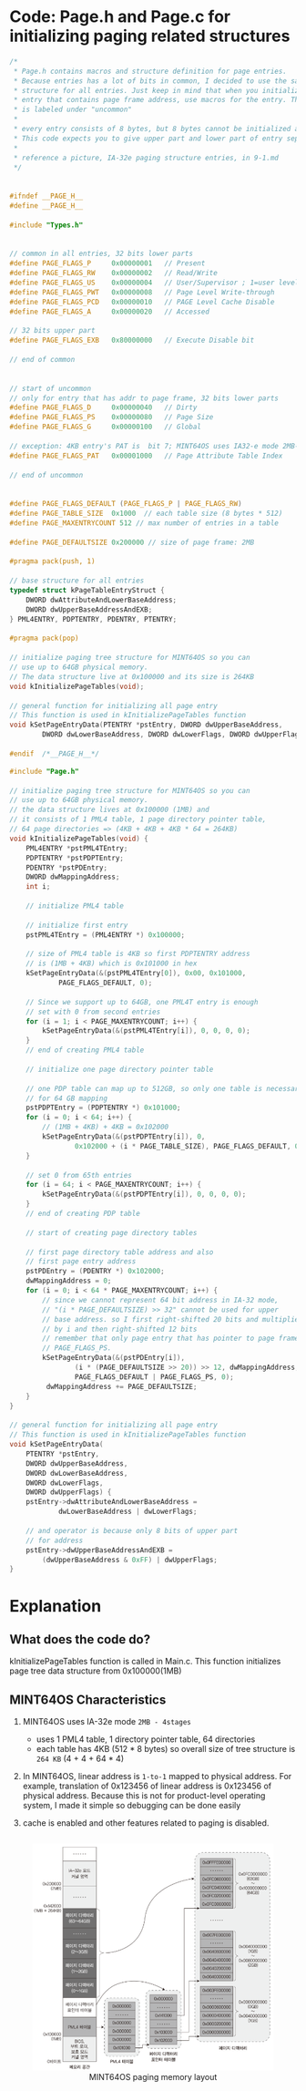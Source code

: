 # Code: Page.h and Page.c for initializing paging related structures
```c
/*
 * Page.h contains macros and structure definition for page entries.
 * Because entries has a lot of bits in common, I decided to use the same
 * structure for all entries. Just keep in mind that when you initialize a
 * entry that contains page frame address, use macros for the entry. The macros
 * is labeled under "uncommon"
 * 
 * every entry consists of 8 bytes, but 8 bytes cannot be initialized at once.
 * This code expects you to give upper part and lower part of entry separately 
 * 
 * reference a picture, IA-32e paging structure entries, in 9-1.md
 */


#ifndef __PAGE_H__
#define __PAGE_H__

#include "Types.h"


// common in all entries, 32 bits lower parts
#define PAGE_FLAGS_P     0x00000001   // Present
#define PAGE_FLAGS_RW    0x00000002   // Read/Write
#define PAGE_FLAGS_US    0x00000004   // User/Supervisor ; 1=user level
#define PAGE_FLAGS_PWT   0x00000008   // Page Level Write-through
#define PAGE_FLAGS_PCD   0x00000010   // PAGE Level Cache Disable
#define PAGE_FLAGS_A     0x00000020   // Accessed

// 32 bits upper part
#define PAGE_FLAGS_EXB   0x80000000   // Execute Disable bit

// end of common


// start of uncommon
// only for entry that has addr to page frame, 32 bits lower parts
#define PAGE_FLAGS_D     0x00000040   // Dirty
#define PAGE_FLAGS_PS    0x00000080   // Page Size
#define PAGE_FLAGS_G     0x00000100   // Global

// exception: 4KB entry's PAT is  bit 7; MINT64OS uses IA32-e mode 2MB-4 stages
#define PAGE_FLAGS_PAT   0x00001000   // Page Attribute Table Index

// end of uncommon


#define PAGE_FLAGS_DEFAULT (PAGE_FLAGS_P | PAGE_FLAGS_RW)
#define PAGE_TABLE_SIZE  0x1000  // each table size (8 bytes * 512)
#define PAGE_MAXENTRYCOUNT 512 // max number of entries in a table

#define PAGE_DEFAULTSIZE 0x200000 // size of page frame: 2MB

#pragma pack(push, 1)

// base structure for all entries
typedef struct kPageTableEntryStruct {
	DWORD dwAttributeAndLowerBaseAddress;
	DWORD dwUpperBaseAddressAndEXB;
} PML4ENTRY, PDPTENTRY, PDENTRY, PTENTRY;

#pragma pack(pop)

// initialize paging tree structure for MINT64OS so you can
// use up to 64GB physical memory.
// The data structure live at 0x100000 and its size is 264KB
void kInitializePageTables(void);

// general function for initializing all page entry
// This function is used in kInitializePageTables function
void kSetPageEntryData(PTENTRY *pstEntry, DWORD dwUpperBaseAddress,
		DWORD dwLowerBaseAddress, DWORD dwLowerFlags, DWORD dwUpperFlags);

#endif  /*__PAGE_H__*/
```

```c
#include "Page.h"

// initialize paging tree structure for MINT64OS so you can
// use up to 64GB physical memory.
// the data structure lives at 0x100000 (1MB) and
// it consists of 1 PML4 table, 1 page directory pointer table,
// 64 page directories => (4KB + 4KB + 4KB * 64 = 264KB)
void kInitializePageTables(void) {
    PML4ENTRY *pstPML4TEntry;
    PDPTENTRY *pstPDPTEntry;
    PDENTRY *pstPDEntry;
    DWORD dwMappingAddress;
    int i;

    // initialize PML4 table

    // initialize first entry 
    pstPML4TEntry = (PML4ENTRY *) 0x100000;

    // size of PML4 table is 4KB so first PDPTENTRY address
    // is (1MB + 4KB) which is 0x101000 in hex
    kSetPageEntryData(&(pstPML4TEntry[0]), 0x00, 0x101000,
    		PAGE_FLAGS_DEFAULT, 0);

    // Since we support up to 64GB, one PML4T entry is enough
    // set with 0 from second entries
    for (i = 1; i < PAGE_MAXENTRYCOUNT; i++) {
    	kSetPageEntryData(&(pstPML4TEntry[i]), 0, 0, 0, 0);
    }
    // end of creating PML4 table

    // initialize one page directory pointer table

    // one PDP table can map up to 512GB, so only one table is necessary
    // for 64 GB mapping 
    pstPDPTEntry = (PDPTENTRY *) 0x101000;
    for (i = 0; i < 64; i++) {
    	// (1MB + 4KB) + 4KB = 0x102000
        kSetPageEntryData(&(pstPDPTEntry[i]), 0,
        		0x102000 + (i * PAGE_TABLE_SIZE), PAGE_FLAGS_DEFAULT, 0);
    }

    // set 0 from 65th entries
    for (i = 64; i < PAGE_MAXENTRYCOUNT; i++) {
        kSetPageEntryData(&(pstPDPTEntry[i]), 0, 0, 0, 0);
    }
    // end of creating PDP table

    // start of creating page directory tables

    // first page directory table address and also
    // first page entry address
    pstPDEntry = (PDENTRY *) 0x102000;
    dwMappingAddress = 0;
    for (i = 0; i < 64 * PAGE_MAXENTRYCOUNT; i++) {
    	// since we cannot represent 64 bit address in IA-32 mode,
    	// "(i * PAGE_DEFAULTSIZE) >> 32" cannot be used for upper
    	// base address. so I first right-shifted 20 bits and multiplies
    	// by i and then right-shifted 12 bits
        // remember that only page entry that has pointer to page frame has
        // PAGE_FLAGS_PS.
        kSetPageEntryData(&(pstPDEntry[i]),
        		(i * (PAGE_DEFAULTSIZE >> 20)) >> 12, dwMappingAddress,
				PAGE_FLAGS_DEFAULT | PAGE_FLAGS_PS, 0);
         dwMappingAddress += PAGE_DEFAULTSIZE;
    }
}

// general function for initializing all page entry
// This function is used in kInitializePageTables function
void kSetPageEntryData(
    PTENTRY *pstEntry,
    DWORD dwUpperBaseAddress,
    DWORD dwLowerBaseAddress,
    DWORD dwLowerFlags,
    DWORD dwUpperFlags) {
    pstEntry->dwAttributeAndLowerBaseAddress =
    		dwLowerBaseAddress | dwLowerFlags;

    // and operator is because only 8 bits of upper part 
    // for address
    pstEntry->dwUpperBaseAddressAndEXB =
        (dwUpperBaseAddress & 0xFF) | dwUpperFlags;
}
```

# Explanation

## What does the code do?

kInitializePageTables function is called in Main.c. This function initializes 
page tree data structure from 0x100000(1MB)

## MINT64OS Characteristics

1. MINT64OS uses IA-32e mode `2MB - 4stages`

    * uses 1 PML4 table, 1 directory pointer table, 64 directories 
    * each table has 4KB (512 * 8 bytes) so overall size of tree structure is
    `264 KB` (4 + 4 + 64 * 4)

2. In MINT64OS, linear address is `1-to-1` mapped to physical address. For
example, translation of 0x123456 of linear address is 0x123456 of physical
address. Because this is not for product-level operating system, I made it
simple so debugging can be done easily

3. cache is enabled and other features related to paging is disabled.

<div>
  <figure style='display: inline-block;'>
    <img
    src='./assets/MINT64OS-paging-memory-layout.PNG'
    alt='MINT64OS paging memory layout' />
    <figcaption style='text-align: center;'>
      MINT64OS paging memory layout
    </figcaption>
  </figure>
</div>
